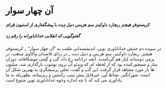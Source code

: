 # آن چهار سوار

#### کریستوفر هیچنز ریچارد داوکینز سم هریس دنیل دِنِت با پیشگفتاری از استیون فِرای


##### گفتوگویی که انقلابی خداناباورانه را رقم زد


در سپیده دم جنبش خداناباوری نوین، اندیشمندانی ملقب به ”آن چهار سوار“ _ کریستوفر هیچنز، ریچارد داوکینز، سم هریس و دنیل دنت _ در ردای قاصدان واکاوی مذهب، در بزمی دوستانه کنار هم گردآمدند. آنچه درادامه رخ داد، گپ و گفتی موشکافانه، دوران ساز و مسحورکننده بود که از لحظه ای که ویدئو آن بروی یوتیوب بارگذاری شد، میلیون ها بار مورد مشاهد قرار گرفت. این گپ و گفت، تجلیِ پرسشگری به بهترین شکل آن است: شورانگیز، نشاط آور، غیرقابل پیش بینی، راستین و ریزبینانه، بطوریکه به ما یادآوری می کند که تا چه اندازه وجوه خداناباوری نوین متنوع است.

